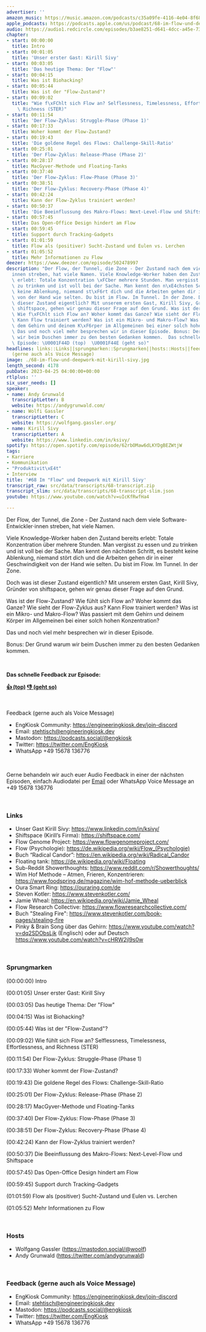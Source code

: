 ```yaml
---
advertiser: ''
amazon_music: https://music.amazon.com/podcasts/c35a09fe-4116-4e04-8f68-77d61b112e46/episodes/b1f7d627-14e1-4d05-bb2a-b5b0bccb01b0
apple_podcasts: https://podcasts.apple.com/us/podcast/68-im-flow-und-deepwork-mit-kirill-sivy/id1603082924?i=1000610502910&uo=4
audio: https://audio1.redcircle.com/episodes/b3ae8251-d641-4dcc-a45e-73dc88c91c3c/stream.mp3
chapter:
- start: 00:00:00
  title: Intro
- start: 00:01:05
  title: 'Unser erster Gast: Kirill Sivy'
- start: 00:03:05
  title: 'Das heutige Thema: Der "Flow"'
- start: 00:04:15
  title: Was ist Biohacking?
- start: 00:05:44
  title: Was ist der "Flow-Zustand"?
- start: 00:09:02
  title: "Wie f\xFChlt sich Flow an? Selflessness, Timelessness, Effortlessness, and\
    \ Richness (STER)"
- start: 00:11:54
  title: 'Der Flow-Zyklus: Struggle-Phase (Phase 1)'
- start: 00:17:33
  title: Woher kommt der Flow-Zustand?
- start: 00:19:43
  title: 'Die goldene Regel des Flows: Challenge-Skill-Ratio'
- start: 00:25:01
  title: 'Der Flow-Zyklus: Release-Phase (Phase 2)'
- start: 00:28:17
  title: MacGyver-Methode und Floating-Tanks
- start: 00:37:40
  title: 'Der Flow-Zyklus: Flow-Phase (Phase 3)'
- start: 00:38:51
  title: 'Der Flow-Zyklus: Recovery-Phase (Phase 4)'
- start: 00:42:24
  title: Kann der Flow-Zyklus trainiert werden?
- start: 00:50:37
  title: 'Die Beeinflussung des Makro-Flows: Next-Level-Flow und Shiftspace'
- start: 00:57:45
  title: Das Open-Office Design hindert am Flow
- start: 00:59:45
  title: Support durch Tracking-Gadgets
- start: 01:01:59
  title: Flow als (positiver) Sucht-Zustand und Eulen vs. Lerchen
- start: 01:05:52
  title: Mehr Informationen zu Flow
deezer: https://www.deezer.com/episode/502478997
description: "Der Flow, der Tunnel, die Zone - Der Zustand nach dem viele Software-Entwickler\u22C5\
  innen streben, hat viele Namen. Viele Knowledge-Worker haben den Zustand bereits\
  \ erlebt: Totale Konzentration \xFCber mehrere Stunden. Man vergisst zu essen und\
  \ zu trinken und ist voll bei der Sache. Man kennt den n\xE4chsten Schritt, es besteht\
  \ keine Ablenkung, niemand st\xF6rt dich und die Arbeiten gehen dir in einer Geschwindigkeit\
  \ von der Hand wie selten. Du bist im Flow. Im Tunnel. In der Zone. Doch was ist\
  \ dieser Zustand eigentlich? Mit unserem ersten Gast, Kirill Sivy, Gr\xFCnder von\
  \ shiftspace, gehen wir genau dieser Frage auf den Grund. Was ist der Flow-Zustand?\
  \ Wie f\xFChlt sich Flow an? Woher kommt das Ganze? Wie sieht der Flow-Zyklus aus?\
  \ Kann Flow trainiert werden? Was ist ein Mikro- und Makro-Flow? Was passiert mit\
  \ dem Gehirn und deinem K\xF6rper im Allgemeinen bei einer solch hohen Konzentration?\
  \ Das und noch viel mehr besprechen wir in dieser Episode. Bonus: Der Grund warum\
  \ wir beim Duschen immer zu den besten Gedanken kommen.  Das schnelle Feedback zur\
  \ Episode: \U0001F44D (top)  \U0001F44E (geht so)"
headlines: links::Links||sprungmarken::Sprungmarken||hosts::Hosts||feedback-gerne-auch-als-voice-message::Feedback
  (gerne auch als Voice Message)
image: ./68-im-flow-und-deepwork-mit-kirill-sivy.jpg
length_second: 4178
pubDate: 2023-04-25 04:00:00+00:00
rtlplus: ''
six_user_needs: []
speaker:
- name: Andy Grunwald
  transcriptLetter: B
  website: https://andygrunwald.com/
- name: Wolfi Gassler
  transcriptLetter: C
  website: https://wolfgang.gassler.org/
- name: Kirill Sivy
  transcriptLetter: A
  website: https://www.linkedin.com/in/ksivy/
spotify: https://open.spotify.com/episode/62rbOMaw6dLKYDgBEZWtjW
tags:
- Karriere
- Kommunikation
- "Produktivit\xE4t"
- Interview
title: '#68 Im "Flow" und Deepwork mit Kirill Sivy'
transcript_raw: src/data/transcripts/68-transcript.zip
transcript_slim: src/data/transcripts/68-transcript-slim.json
youtube: https://www.youtube.com/watch?v=uIcKfRwfHa4

---
```

<p>Der Flow, der Tunnel, die Zone - Der Zustand nach dem viele Software-Entwickler⋅innen streben, hat viele Namen.</p><p>Viele Knowledge-Worker haben den Zustand bereits erlebt: Totale Konzentration über mehrere Stunden. Man vergisst zu essen und zu trinken und ist voll bei der Sache. Man kennt den nächsten Schritt, es besteht keine Ablenkung, niemand stört dich und die Arbeiten gehen dir in einer Geschwindigkeit von der Hand wie selten. Du bist im Flow. Im Tunnel. In der Zone.</p><p>Doch was ist dieser Zustand eigentlich? Mit unserem ersten Gast, Kirill Sivy, Gründer von shiftspace, gehen wir genau dieser Frage auf den Grund.</p><p>Was ist der Flow-Zustand? Wie fühlt sich Flow an? Woher kommt das Ganze? Wie sieht der Flow-Zyklus aus? Kann Flow trainiert werden? Was ist ein Mikro- und Makro-Flow? Was passiert mit dem Gehirn und deinem Körper im Allgemeinen bei einer solch hohen Konzentration?</p><p>Das und noch viel mehr besprechen wir in dieser Episode.</p><p>Bonus: Der Grund warum wir beim Duschen immer zu den besten Gedanken kommen.</p><p><br></p><p><strong>Das schnelle Feedback zur Episode:</strong></p><p><a href="https://api.openpodcast.dev/feedback/68/upvote" rel="nofollow"><strong>👍 (top)</strong></a><strong>  </strong><a href="https://api.openpodcast.dev/feedback/68/downvote" rel="nofollow"><strong>👎 (geht so)</strong></a></p><p><br></p><p>Feedback (gerne auch als Voice Message)</p><ul><li>EngKiosk Community: <a href="https://engineeringkiosk.dev/join-discord">https://engineeringkiosk.dev/join-discord</a> </li><li>Email: <a href="mailto:stehtisch@engineeringkiosk.dev" rel="nofollow">stehtisch@engineeringkiosk.dev</a></li><li>Mastodon: <a href="https://podcasts.social/@engkiosk" rel="nofollow">https://podcasts.social/@engkiosk</a></li><li>Twitter: <a href="https://twitter.com/EngKiosk" rel="nofollow">https://twitter.com/EngKiosk</a></li><li>WhatsApp +49 15678 136776</li></ul><p><br></p><p>Gerne behandeln wir auch euer Audio Feedback in einer der nächsten Episoden, einfach Audiodatei per <a href="https://engineeringkiosk.dev/kontakt/">Email</a> oder WhatsApp Voice Message an +49 15678 136776</p><p><br></p><h3 id="links">Links</h3><ul><li>Unser Gast Kirill Sivy: <a href="https://www.linkedin.com/in/ksivy/" rel="nofollow">https://www.linkedin.com/in/ksivy/</a> </li><li>Shiftspace (Kirill’s Firma): <a href="https://shiftspace.com/" rel="nofollow">https://shiftspace.com/</a></li><li>Flow Genome Project: <a href="https://www.flowgenomeproject.com/" rel="nofollow">https://www.flowgenomeproject.com/</a></li><li>Flow (Psychologie): <a href="https://de.wikipedia.org/wiki/Flow_(Psychologie)" rel="nofollow">https://de.wikipedia.org/wiki/Flow_(Psychologie)</a></li><li>Buch “Radical Candor”: <a href="https://en.wikipedia.org/wiki/Radical_Candor" rel="nofollow">https://en.wikipedia.org/wiki/Radical_Candor</a> </li><li>Floating tank: <a href="https://de.wikipedia.org/wiki/Floating" rel="nofollow">https://de.wikipedia.org/wiki/Floating</a></li><li>Sub-Reddit Showerthoughts: <a href="https://www.reddit.com/r/Showerthoughts/" rel="nofollow">https://www.reddit.com/r/Showerthoughts/</a></li><li>Wim Hof Methode – Atmen, Frieren, Konzentrieren: <a href="https://www.foodspring.de/magazine/wim-hof-methode-ueberblick" rel="nofollow">https://www.foodspring.de/magazine/wim-hof-methode-ueberblick</a></li><li>Oura Smart Ring: <a href="https://ouraring.com/de" rel="nofollow">https://ouraring.com/de</a></li><li>Steven Kotler: <a href="https://www.stevenkotler.com/" rel="nofollow">https://www.stevenkotler.com/</a></li><li>Jamie Wheal: <a href="https://en.wikipedia.org/wiki/Jamie_Wheal" rel="nofollow">https://en.wikipedia.org/wiki/Jamie_Wheal</a></li><li>Flow Research Collective: <a href="https://www.flowresearchcollective.com/" rel="nofollow">https://www.flowresearchcollective.com/</a></li><li>Buch &#34;Stealing Fire&#34;: <a href="https://www.stevenkotler.com/book-pages/stealing-fire" rel="nofollow">https://www.stevenkotler.com/book-pages/stealing-fire</a> </li><li>Pinky &amp; Brain Song über das Gehirn: <a href="https://www.youtube.com/watch?v=dq2SDObsLjk" rel="nofollow">https://www.youtube.com/watch?v=dq2SDObsLjk</a> (Englisch) oder auf Deutsch <a href="https://www.youtube.com/watch?v=cHRW2jl9s0w" rel="nofollow">https://www.youtube.com/watch?v=cHRW2jl9s0w</a> </li></ul><p><br></p><h3 id="sprungmarken">Sprungmarken</h3><p>(00:00:00) Intro</p><p>(00:01:05) Unser erster Gast: Kirill Sivy</p><p>(00:03:05) Das heutige Thema: Der &#34;Flow&#34;</p><p>(00:04:15) Was ist Biohacking?</p><p>(00:05:44) Was ist der &#34;Flow-Zustand&#34;?</p><p>(00:09:02) Wie fühlt sich Flow an? Selflessness, Timelessness, Effortlessness, and Richness (STER)</p><p>(00:11:54) Der Flow-Zyklus: Struggle-Phase (Phase 1)</p><p>(00:17:33) Woher kommt der Flow-Zustand?</p><p>(00:19:43) Die goldene Regel des Flows: Challenge-Skill-Ratio</p><p>(00:25:01) Der Flow-Zyklus: Release-Phase (Phase 2)</p><p>(00:28:17) MacGyver-Methode und Floating-Tanks</p><p>(00:37:40) Der Flow-Zyklus: Flow-Phase (Phase 3)</p><p>(00:38:51) Der Flow-Zyklus: Recovery-Phase (Phase 4)</p><p>(00:42:24) Kann der Flow-Zyklus trainiert werden?</p><p>(00:50:37) Die Beeinflussung des Makro-Flows: Next-Level-Flow und Shiftspace</p><p>(00:57:45) Das Open-Office Design hindert am Flow</p><p>(00:59:45) Support durch Tracking-Gadgets</p><p>(01:01:59) Flow als (positiver) Sucht-Zustand und Eulen vs. Lerchen</p><p>(01:05:52) Mehr Informationen zu Flow</p><p><br></p><h3 id="hosts">Hosts</h3><ul><li>Wolfgang Gassler (<a href="https://mastodon.social/@woolf" rel="nofollow">https://mastodon.social/@woolf</a>)</li><li>Andy Grunwald (<a href="https://twitter.com/andygrunwald" rel="nofollow">https://twitter.com/andygrunwald</a>)</li></ul><p><br></p><h3 id="feedback-gerne-auch-als-voice-message">Feedback (gerne auch als Voice Message)</h3><ul><li>EngKiosk Community: <a href="https://engineeringkiosk.dev/join-discord">https://engineeringkiosk.dev/join-discord</a> </li><li>Email: <a href="mailto:stehtisch@engineeringkiosk.dev" rel="nofollow">stehtisch@engineeringkiosk.dev</a></li><li>Mastodon: <a href="https://podcasts.social/@engkiosk" rel="nofollow">https://podcasts.social/@engkiosk</a></li><li>Twitter: <a href="https://twitter.com/EngKiosk" rel="nofollow">https://twitter.com/EngKiosk</a></li><li>WhatsApp +49 15678 136776</li></ul>